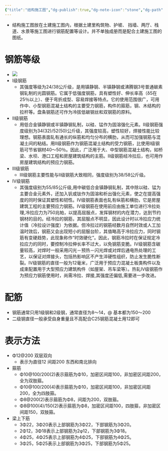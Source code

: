 ```yaml
---
{"title":"结构施工图","dg-publish":true,"dg-note-icon":"stone","dg-path":"🌳 Major/Construction/Working Drawing/结构施工图.md","permalink":"/🌳 Major/Construction/Working Drawing/结构施工图/","dgPassFrontmatter":true,"noteIcon":"stone","created":"2024-10-09T09:33:04.000+08:00","updated":"2024-11-01T21:20:13.174+08:00"}
---
```


- 结构施工图放在土建施工图内，根据土建里构筑物、护坡、 挡墙、两厅、栈道、水景等施工图进行钢筋配置等设计。并不单独成册而是配合土建施工图的图纸。  
# 钢筋等级  
-   ![](https://api2.mubu.com/v3/document_image/82d2dc4e-1a78-49a5-8577-44d6622ba672-20454557.jpg)  
-   Ⅰ级钢筋  
	-   其强度等级为24/38公斤级，是用镇静钢、半镇静钢或沸腾钢3号普通碳素钢轧制的光圆钢筋。它属于低强度钢筋，具有塑性好、伸长率高（δ5在25％以上）、便于弯折成型、容易焊接等特点。它的使用范围很广，可用作中、小型钢筋混凝土结构的主要受力钢筋，构件的箍筋，钢、木结构的拉杆等。盘条钢筋还可作为冷拔低碳钢丝和双钢筋的原料。  
-   Ⅱ级钢筋  
	-   用低合金镇静钢或半镇静钢轧制，以硅、锰作为固溶强化元素。Ⅱ级钢筋强度级别为34(32)/52(50)公斤级，其强度较高，塑性较好，焊接性能比较理想。钢筋表面轧有通长的纵筋和均匀分布的横肋，从而可加强钢筋与混凝土间的粘结。用Ⅱ级钢筋作为钢筋混凝土结构的受力钢筋，比使用Ⅰ级钢筋可节省钢材40～50％。因此，广泛用于大、中型钢筋混凝土结构，如桥梁、水坝、港口工程和房屋建筑结构的主筋。Ⅱ级钢筋经冷拉后，也可用作房屋建筑结构的预应力钢筋。  
-   Ⅲ级钢筋  
	-   Ⅲ级钢筋主要性能与Ⅱ级钢筋大致相同，强度级别为38/58公斤级。  
-   Ⅳ级钢筋  
	-   其强度级别为55/85公斤级,用中碳低合金镇静钢轧制，其中除以硅、锰为主要合金元素外，还加入钒或钛作为固溶和析出强化元素，使之在提高强度的同时保证其塑性和韧性。Ⅳ级钢筋表面也轧有纵筋和横肋，它是房屋建筑工程的主要预应力钢筋。Ⅳ级钢筋在使用前应由施工单位进行冷拉处理,冷拉应力为750兆帕，以提高屈服点，发挥钢材的内在潜力，达到节约钢材的目的。经冷拉的钢筋，其屈服点不明显，因此设计时以冷拉应力统计值（冷拉设计强度）为依据。但冷拉过的钢筋经数月自然时效或人工加温时效后，钢筋又会出现短小的屈服台阶，其值略高于冷拉应力，同时钢筋有变硬趋势，此现象称作“时效硬化”。因此，钢筋冷拉时在保证规定冷拉应力的同时，要控制冷拉伸长率不过大，以免钢筋变脆。Ⅳ级钢筋含碳量较高，对焊时一般采用闪光－预热－闪光焊或对焊后通电热处理的工艺，以保证对焊接头，包括热影响区不产生淬硬性组织，防止发生脆性断裂。Ⅳ级钢筋的直径一般为12毫米，广泛用于预应力混凝土板类构件以及成束配置用于大型预应力建筑构件（如屋架、吊车梁等）。热轧Ⅳ级钢筋作为预应力钢筋使用时，尚需冷拉、焊接,其强度还偏低,需要进一步改进。  
# 配筋  
-   钢筋通常只用1级钢和2级钢，通常直径为8～14，@ 基本都为150～200  
-   二级钢直径一般承受自身重量且不高配合C25钢筋混凝土用12即可  
# 表示方法  
-   Φ12@200 双层双向  
	-   表示为直径12 间距200 东西和南北排向  
-   箍筋  
	-   Φ10@100/200(2)表示箍筋为Φ10，加密区间距100，非加密区间距200，全为双肢箍。  
	-   Φ10@100/200(4)表示箍筋为Φ10，加密区间距100，非加密区间距200，全为四肢箍。  
	-   Φ8@200(2)表示箍筋为Φ8，间距为200，双肢箍。  
	-   Φ8@100(4)/150(2)表示箍筋为Φ8，加密区间距100，四肢箍，非加密区间距150，双肢箍。  
-   梁上下筋  
	-   3Φ22，3Φ20表示上部钢筋为3Φ22，下部钢筋为3Φ20。  
	-   2Φ12，3Φ18表示上部钢筋为2φ12，下部钢筋为3Φ18。  
	-   4Φ25，4Φ25表示上部钢筋为4Φ25，下部钢筋为4Φ25。  
	-   3Φ25，5Φ25表示上部钢筋为3Φ25，下部钢筋为5Φ25。